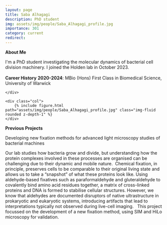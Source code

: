 ```yaml
---
layout: page
title: Saba Alhagagi
description: PhD student
img: assets/img/people/Saba_Alhagagi_profile.jpg
importance: 301
category: current
redirect: 
---
```

<div class="container">
  <div class="row">
    <div class="col">
<b>About Me</b>
<br>

I'm a PhD student investigating the molecular dynamics of bacterial cell division machinery. I joined the Holden lab in October 2023. 
<br>
<br>
<b>Career History</b>
<b>2020-2024</b>: MBio (Hons) First Class in Biomedical Science, University of Warwick
<br>

    </div>

    <div class="col">
        {% include figure.html path="assets/img/people/Saba_Alhagagi_profile.jpg" class="img-fluid rounded z-depth-1" %}
    </div>
  </div>
  <div class="row">

  <b>Previous Projects</b>

Developing new fixation methods for advanced light microscopy studies of bacterial machines

Our lab studies how bacteria grow and divide, but understanding how the protein complexes involved in these processes are organised can be challenging due to their dynamic and mobile nature.  Chemical fixation, in principle, preserves cells to be comparable to their original living state and allows us to take a “snapshot” of what these proteins look like. Using aldehyde-based fixatives such as paraformaldehyde and gluteraldehyde to covalently bind amino acid residues together, a matrix of cross-linked proteins and DNA is formed to stabilise cellular structures. However, we know that aldehydes are documented disruptors of native ultrastructure in prokaryotic and eukaryotic systems, introducing artifacts that lead to interpretations typically not observed during live-cell imaging.   This project focussed on the development of a new fixation method, using SIM and HiLo microscopy for validation.

 </div>
</div>
